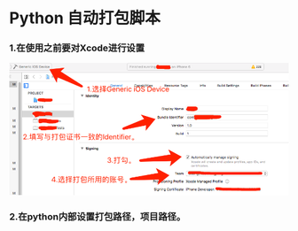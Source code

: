 # Python 自动打包脚本


### 1.在使用之前要对Xcode进行设置

![image](https://github.com/AgoniNemo/autoBaleIpa/blob/master/0CD036F7.png)

### 2.在python内部设置打包路径，项目路径。

